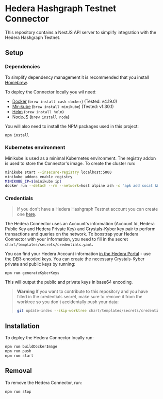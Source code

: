 # Hedera Hashgraph Testnet Connector

This repository contains a NestJS API server to simplify integration with the Hedera Hashgraph Testnet.

## Setup

### Dependencies

To simplify dependency management it is recommended that you install [Homebrew](http://brew.sh).

To deploy the Connector locally you wil need:

* [Docker](https://docker.com) (`brew install cask docker`) (Tested: v4.19.0)
* [Minikube](https://minikube.sigs.k8s.io/) (`brew install minikube`) (Tested: v1.30.1)
* [Helm](https://helm.sh) (`brew install helm`)
* [NodeJS](https://nodejs.org) (`brew install node`)

You will also need to install the NPM packages used in this project:

```bash
npm install
```

### Kubernetes environment

Minikube is used as a minimal Kubernetes environment. The registry addon is used to store the Connector's image. To create the cluster run:


```bash
minikube start --insecure-registry localhost:5000
minikube addons enable registry
MINIKUBE_IP=$(minikube ip)
docker run --detach --rm --network=host alpine ash -c "apk add socat && socat TCP-LISTEN:5000,reuseaddr,fork TCP:$MINIKUBE_IP:5000"
```

### Credentials

> If you don't have a Hedera Hashgraph Testnet account you can create one [here](https://portal.hedera.com/register).

The Hedera Connector uses an Account's information (Account Id, Hedera Public Key and Hedera Private Key) and Crystals-Kyber key pair to perform transactions and queries on the network. To boostrap your Hedera Connector with your information, you need to fill in the secret `chart/templates/secrets/credentials.yaml`.

You can find your Hedera Account information [in the Hedera Portal](https://portal.hedera.com) - use the DER-encoded keys.
You can create the necessary Crystals-Kyber private and public keys by running:

```bash
npm run generateKyberKeys
```

This will output the public and private keys in base64 encoding. 

> **Warning**
> If you want to contribute to this repository and you have filled in the credentials secret, make sure to remove it from the worktree so you don't accidentally push your data:
> ```bash
> git update-index --skip-worktree chart/templates/secrets/credentials.yaml
> ```


## Installation

To deploy the Hedera Connector locally run:

```bash
npm run buildDockerImage
npm run push
npm run start
```

## Removal

To remove the Hedera Connector, run:

```bash
npm run stop
```